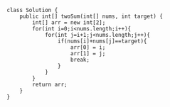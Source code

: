 
    class Solution {
        public int[] twoSum(int[] nums, int target) {
            int[] arr = new int[2];
            for(int i=0;i<nums.length;i++){
                for(int j=i+1;j<nums.length;j++){
                    if(nums[i]+nums[j]==target){
                        arr[0] = i;
                        arr[1] = j;
                        break;
                    }
                }
            }
            return arr;
        }
    }
